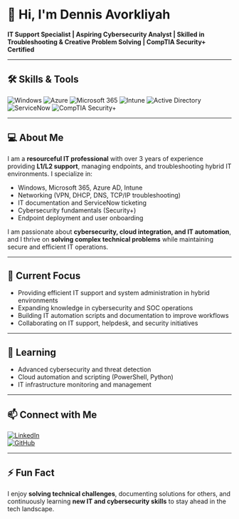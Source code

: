# 👋 Hi, I'm Dennis Avorkliyah
**IT Support Specialist | Aspiring Cybersecurity Analyst | Skilled in Troubleshooting & Creative Problem Solving | CompTIA Security+ Certified**

---

## 🛠️ Skills & Tools

![Windows](https://img.shields.io/badge/Windows-0078D6?style=for-the-badge&logo=windows&logoColor=white)
![Azure](https://img.shields.io/badge/Azure-0078D4?style=for-the-badge&logo=microsoft-azure&logoColor=white)
![Microsoft 365](https://img.shields.io/badge/Microsoft%20365-0078D4?style=for-the-badge&logo=microsoft-office&logoColor=white)
![Intune](https://img.shields.io/badge/Microsoft%20Intune-0078D4?style=for-the-badge&logo=microsoft&logoColor=white)
![Active Directory](https://img.shields.io/badge/Active%20Directory-0078D4?style=for-the-badge&logo=microsoft&logoColor=white)
![ServiceNow](https://img.shields.io/badge/ServiceNow-6AD2FF?style=for-the-badge&logo=servicenow&logoColor=white)
![CompTIA Security+](https://img.shields.io/badge/Security%2B-F7931E?style=for-the-badge&logo=compass&logoColor=white)

---

## 💻 About Me

I am a **resourceful IT professional** with over 3 years of experience providing **L1/L2 support**, managing endpoints, and troubleshooting hybrid IT environments. I specialize in:

- Windows, Microsoft 365, Azure AD, Intune  
- Networking (VPN, DHCP, DNS, TCP/IP troubleshooting)  
- IT documentation and ServiceNow ticketing  
- Cybersecurity fundamentals (Security+)  
- Endpoint deployment and user onboarding  

I am passionate about **cybersecurity, cloud integration, and IT automation**, and I thrive on **solving complex technical problems** while maintaining secure and efficient IT operations.  

---

## 🔭 Current Focus

- Providing efficient IT support and system administration in hybrid environments  
- Expanding knowledge in cybersecurity and SOC operations  
- Building IT automation scripts and documentation to improve workflows  
- Collaborating on IT support, helpdesk, and security initiatives  

---

## 🌱 Learning

- Advanced cybersecurity and threat detection  
- Cloud automation and scripting (PowerShell, Python)  
- IT infrastructure monitoring and management  

---

## 📫 Connect with Me

[![LinkedIn](https://img.shields.io/badge/LinkedIn-Dennis-blue?style=for-the-badge&logo=linkedin&logoColor=white)](https://www.linkedin.com/in/dennisavork)  
[![GitHub](https://img.shields.io/badge/GitHub-Dennis-black?style=for-the-badge&logo=github&logoColor=white)](https://github.com/dennisavk)  

---

## ⚡ Fun Fact
I enjoy **solving technical challenges**, documenting solutions for others, and continuously learning **new IT and cybersecurity skills** to stay ahead in the tech landscape.  
